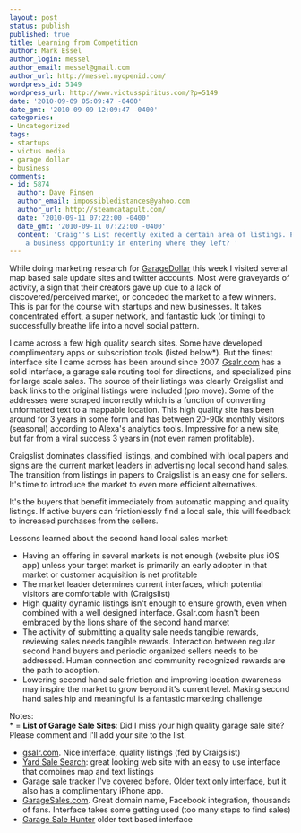 ```yaml
---
layout: post
status: publish
published: true
title: Learning from Competition
author: Mark Essel
author_login: messel
author_email: messel@gmail.com
author_url: http://messel.myopenid.com/
wordpress_id: 5149
wordpress_url: http://www.victusspiritus.com/?p=5149
date: '2010-09-09 05:09:47 -0400'
date_gmt: '2010-09-09 12:09:47 -0400'
categories:
- Uncategorized
tags:
- startups
- victus media
- garage dollar
- business
comments:
- id: 5874
  author: Dave Pinsen
  author_email: impossibledistances@yahoo.com
  author_url: http://steamcatapult.com/
  date: '2010-09-11 07:22:00 -0400'
  date_gmt: '2010-09-11 07:22:00 -0400'
  content: 'Craig''s List recently exited a certain area of listings. Perhaps there''s
    a business opportunity in entering where they left? '
---
```

<p>While doing marketing research for <a href="http://garagedollar.com">GarageDollar</a> this week I visited several map based sale update sites and twitter accounts. Most were graveyards of activity, a sign that their creators gave up due to a lack of discovered/perceived market, or conceded the market to a few winners. This is par for the course with startups and new businesses. It takes concentrated effort, a super network, and fantastic luck (or timing) to successfully breathe life into a novel social pattern.</p>
<p>I came across a few high quality search sites. Some have developed complimentary apps or subscription tools (listed below*). But the finest interface site I came across has been around since 2007. <a href="http://gsalr.com">Gsalr.com</a> has a solid interface, a garage sale routing tool for directions, and specialized pins for large scale sales. The source of their listings was clearly Craigslist and back links to the original listings were included (pro move). Some of the addresses were scraped incorrectly which is a function of converting unformatted text to a mappable location. This high quality site has been around for 3 years in some form and has between 20-90k monthly visitors (seasonal) according to Alexa's analytics tools. Impressive for a new site, but far from a viral success 3 years in (not even ramen profitable).</p>
<p>Craigslist dominates classified listings, and combined with local papers and signs are the current market leaders in advertising local second hand sales. The transition from listings in papers to Craigslist is an easy one for sellers. It's time to introduce the market to even more efficient alternatives.</p>
<p>It's the buyers that benefit immediately from automatic mapping and quality listings. If active buyers can frictionlessly find a local sale, this will feedback to increased  purchases from the sellers.</p>
<p>Lessons learned about the second hand local sales market:</p>
<ul>
<li>Having an offering in several markets is not enough (website plus iOS app) unless your target market is primarily an early adopter in that market or customer acquisition is net profitable</li>
<li>The market leader determines current interfaces, which potential visitors are comfortable with (Craigslist)</li>
<li>High quality dynamic listings isn't enough to ensure growth, even when combined with a well designed interface. Gsalr.com hasn't been embraced by the lions share of the second hand market</li>
<li>The activity of submitting a quality sale needs tangible rewards, reviewing sales needs tangible rewards. Interaction between regular second hand buyers and periodic organized sellers needs to be addressed. Human connection and community recognized rewards are the path to adoption.</li>
<li>Lowering second hand sale friction and improving location awareness may inspire the market to grow beyond it's current level. Making second hand sales hip and meaningful is a fantastic marketing challenge</li>
</ul>
<p>Notes:<br />
* = <strong>List of Garage Sale Sites</strong>: Did I miss your high quality garage sale site? Please comment and I'll add your site to the list.</p>
<ul>
<li><a href="http://gsalr.com">gsalr.com</a>. Nice interface, quality listings (fed by Craigslist)</li>
<li><a href="http://www.yardsalesearch.com/">Yard Sale Search</a>: great looking web site with an easy to use interface that combines map and text listings</li>
<li><a href="http://www.garagesalestracker.com/">Garage sale tracker</a> I've covered before. Older text only interface, but it also has a complimentary iPhone app.</li>
<li><a href="http://www.garagesales.com/">GarageSales.com</a>. Great domain name, Facebook integration, thousands of fans. Interface takes some getting used (too many steps to find sales)</li>
<li><a href="http://www.garagesalehunter.com/">Garage Sale Hunter</a> older text based interface</li>
</ul>
